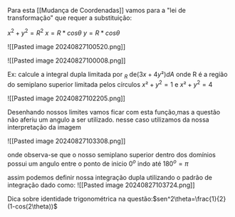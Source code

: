 Para esta [[Mudança de Coordenadas]] vamos para a "lei de transformação" que requer
a substituição:

$x^2+y^2=R^2$
$x=R*cos\theta$
$y=R*cos\theta$

![[Pasted image 20240827100520.png]]

![[Pasted image 20240827100008.png]]

Ex: calcule a integral dupla limitada por $_R$ de$(3x+4y²)dA$ onde R é a região do semiplano superior limitada pelos círculos $x²+y^2=1$ e $x²+y^2=4$ 

![[Pasted image 20240827102205.png]]

Desenhando nossos limites vamos ficar com esta função,mas a questão não aferiu um angulo a ser utilizado. nesse caso utilizamos da nossa interpretação da imagem

![[Pasted image 20240827103308.png]]

onde observa-se que o nosso semiplano superior dentro dos domínios possui um angulo entre o ponto de inicio $0^o$ indo até $180^o=\pi$

assim podemos definir nossa integração dupla utilizando o padrão de integração dado como:
![[Pasted image 20240827103724.png]]

Dica sobre identidade trigonométrica na questão:$sen^2\theta=\frac{1}{2}(1-cos(2\theta))$
